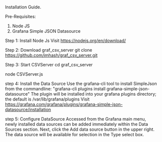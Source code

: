 Installation Guide.

Pre-Requisites:
1.  Node JS
2.  Grafana Simple JSON Datasource 


Step 1: Install Node Js
Visit https://nodejs.org/en/download/

Step 2: Download graf_csv_server
git clone https://github.com/imhash/graf_csv_server.git

Step 3: Start CSVServer
cd graf_csv_server

node CSVServer.js

step 4: Install the Data Source
Use the grafana-cli tool to install SimpleJson from the commandline:
"grafana-cli plugins install grafana-simple-json-datasource"
The plugin will be installed into your grafana plugins directory; the default is /var/lib/grafana/plugins
Visit https://grafana.com/grafana/plugins/grafana-simple-json-datasource/installation

step 5: Configure DataSource
Accessed from the Grafana main menu, newly installed data sources can be added immediately within the Data Sources section.
Next, click the  Add data source button in the upper right. The data source will be available for selection in the Type select box.


